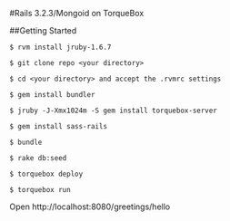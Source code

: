 #Rails 3.2.3/Mongoid on TorqueBox

##Getting Started

`$ rvm install jruby-1.6.7`

`$ git clone repo <your directory>`

`$ cd <your directory> and accept the .rvmrc settings`

`$ gem install bundler`

`$ jruby -J-Xmx1024m -S gem install torquebox-server`

`$ gem install sass-rails`

`$ bundle`

`$ rake db:seed`

`$ torquebox deploy`

`$ torquebox run`


Open http://localhost:8080/greetings/hello


